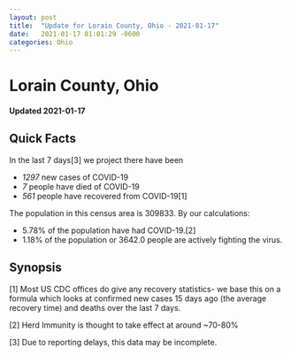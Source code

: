 ```yaml
---
layout: post
title:  "Update for Lorain County, Ohio - 2021-01-17"
date:   2021-01-17 01:01:29 -0600
categories: Ohio
---
```


# Lorain County, Ohio
#### Updated 2021-01-17

## Quick Facts

In the last 7 days[3] we project there have been
- *1297* new cases of COVID-19
- *7* people have died of COVID-19
- *561* people have recovered from COVID-19[1]

The population in this census area is 309833. By our calculations:
- 5.78% of the population have had COVID-19.[2]
- 1.18% of the population or 3642.0 people are actively fighting the virus.

## Synopsis




[1] Most US CDC offices do give any recovery statistics- we base this on a formula which looks at confirmed new cases
15 days ago (the average recovery time) and deaths over the last 7 days.

[2] Herd Immunity is thought to take effect at around ~70-80%

[3] Due to reporting delays, this data may be incomplete.
 
    